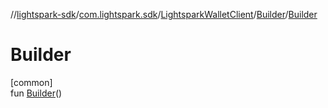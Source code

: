 //[lightspark-sdk](../../../../index.md)/[com.lightspark.sdk](../../index.md)/[LightsparkWalletClient](../index.md)/[Builder](index.md)/[Builder](-builder.md)

# Builder

[common]\
fun [Builder](-builder.md)()
